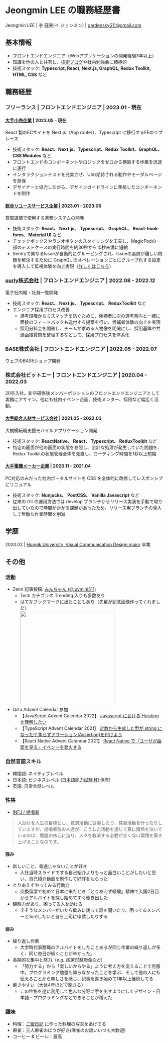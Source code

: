 # Jeongmin LEE の職務経歴書

Jeongmin LEE | 李 庭旻(イ ジョンミン) | gardensky511@gmail.com

## 基本情報

- フロントエンドエンジニア（Webアプリケーションの開発経験3年以上）
- 知識を他の人と共有し、[技術ブログ]((https://zenn.dev/luvmini511))や社内勉強会に積極的
- 技術スタック: **Typescript, React, Next.js, GraphQL, Redux Toolkit, HTML, CSS** など


## 職務経歴

### フリーランス | フロントエンドエンジニア | 2023.01 - 現在

#### <u>大手小売企業</u> | 2023.05 - 現在

React 製のECサイトを Next.js（App router）、Typescript に移行するFEのリプレース

- 技術スタック: **React、Next.js、Typescript、Redux Toolkit、GraphQL、CSS Modules** など
- フロントエンドのコンポーネントやロジックをゼロから構築する作業を迅速に遂行
- インタラクションテストを充実させ、UIの期待される動作やモーダルページを担保
- デザイナーと協力しながら、デザインガイドラインに準拠したコンポーネントを制作

#### <u>総合リユースサービス企業</u> | 2023.01 - 2023.06

買取店舗で使用する業務システムの開発

- 技術スタック: **React、 Next.js、 Typescript、 GraphQL、 React-hook-form、 Material UI** など
- チェックボックスやラジオボタンのスタイリングを工夫し、MagicPodの一部のテストケースの実行時間を約30秒から10秒未満に短縮
- Sentryで異なるIssueが自動的にグルーピングされ、Issueの追跡が難しい問題を解決するために GraphQL のオペレーションごとにグループ化する設定を導入して監視体験を向上実現（[詳しくはこちら](https://zenn.dev/luvmini511/articles/fbc1ac22b360a7)）


### <u>ourly株式会社</u> | フロントエンドエンジニア | 2022.08 - 2022.12

電子社内報・社員一覧開発

- 技術スタック: **React、 Next.js、 Typescript、 ReduxToolkit** など
- エンジニア採用プロセス改善
  - 選考段階からミスマッチを防ぐために、候補者に次の選考案内と一緒に面接のフィードバックも送付する提案を行い、候補者体験の向上を実現
  - 採用分科会を開催し、チームが求める人物像を明確にし、採用基準や共通面接質問を整理するなどして、採用プロセスを体系化

### BASE株式会社 | フロントエンドエンジニア | 2022.05 - 2022.07

ウェブのBASEショップ開発

### 株式会社ビットエー | フロントエンドエンジニア | 2020.04 - 2022.03

20卒入社。新卒研修後メンバーポジションのフロントエンドエンジニアとして実務にアサイン。他にも社内イベント企画、技術メンター、採用など幅広く活動。

#### <u>大手総合人材サービス会社</u> | 2021.05 - 2022.03

大規模転職支援モバイルアプリケーション開発

- 技術スタック: **ReactNative、 React、 Typescript、 ReduxToolkit** など
- 特定の画面が他の画面の状態を参照し、余計な処理が発生していた問題を、Redux Toolkitの状態管理全体を見直し、ローディング時間を1秒以上短縮

#### <u>大手電機メーカー企業</u> | 2020.11 - 2021.04

PC対応のみだった社内ポータルサイトを CSS を全体的に改修してレスポンシブにリニュアル

- 技術スタック: **Nunjucks、 PostCSS、 Vanilla Javascript** など
- 従来の Git の運用方法では develop ブランチからリリース実装を手動で取り出していたので時間がかかる課題があったため、リリース用ブランチの導入して無駄な作業時間を削減

## 学歴

2020.02 | [Hongik University, Visual Communication Design major](https://cfa.hongik.ac.kr/front/boardlist.do?bbsConfigFK=4&searchLowItem=39) 卒業


## その他

### 活動

- Zenn 記事投稿: [みんちゃん (@luvmini511)](https://zenn.dev/luvmini511)
  - Tech カテゴリの Trending 入りも多数あり
  - はてなブックマークに出たこともあり（先輩が記念画像作ってくれました） <br><img src="https://user-images.githubusercontent.com/60424813/150143670-c75dca6d-3de2-43a4-8e45-365a26ff3b04.jpg" width="300">
- Qiita Advent  Calendar 参加
  - 【JavaScript Advent Calendar 2022】 [Javascript における Hoisting を理解したい](https://zenn.dev/luvmini511/articles/ac2c811097f6a0)
  - 【TypeScript Advent Calendar 2021】 [定数から生成した型が string になった!? 焦らずアサーション(Assertion)を付けよう](https://zenn.dev/luvmini511/articles/11f2ec7aad8e14)
  - 【React Native Advent Calendar 2021】 [React Native で「ユーザが画面を見る」イベントを発火する](https://zenn.dev/luvmini511/articles/b28c0383b5d28a)

### 自然言語スキル

- 韓国語: ネイティブレベル
- 日本語: ビジネスレベル ([日本語能力試験 N1](https://www.jlpt.jp/about/levelsummary.html) 保有)
- 英語: 日常会話レベル

### 性格

- [INFJ / 提唱者](https://www.16personalities.com/ja/infj%E5%9E%8B%E3%81%AE%E6%80%A7%E6%A0%BC)
> 人助けを人生の目標とし、救済活動に従事したり、慈善活動を行ったりしていますが、提唱者型の人達が、こうした活動を通じて真に情熱を注いでいるのは、問題の核心に迫り、人々を救済する必要が全くない環境を築き上げることなのです。

#### 強み
- 新しいこと、普通じゃないことが好き
  - 入社当時スライドでする自己紹介よりもっと面白いことがしたいと思い、自己紹介動画を制作して好評をもらった
- とりあえずやってみる行動力
  - 交換留学で初めて日本に来たとき「とりあえず経験」精神で入国2日目からアルバイトを探し始めてすぐ働き出した
- 観察力があり、困ってる人を助ける
  - 辛そうなメンバーがいたら飲みに誘って話を聞いたり、困ってるメンバーと1on1したいと自ら上司に申請したりする

#### 弱み
- 繰り返し作業
  - 大学時代事務職のアルバイトをしたことあるが同じ作業の繰り返しが多く、同じ毎日が続くことが辛かった。
- 長期的な集中と努力（*e.g. 国家試験勉強など*）
  - 「努力する」から「楽しいからやる」ように考え方を変えることで克服中。プログラミング勉強も知らなかったことを学ぶ、そして他の人にも伝えることから楽しさを感じ、記事を書き始めて1年以上継続してる
- 飽きやすい（大体4年ほどで飽きる）
  - この性格を逆に利用して色んな分野に手を出すようにしてデザイン・日本語・プログラミングなどできることが増えた

### 趣味
- 料理：[ご飯日記](https://www.instagram.com/dailymeal_for_me/) に作った料理の写真をあげてる
- 麻雀：三人麻雀のほうが好き(麻雀のお誘いいつも大歓迎)
- コーヒー & ビール：最高
